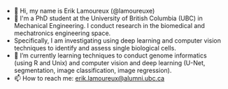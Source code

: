 - 👋 Hi, my name is Erik Lamoureux (@lamoureuxe)
- 👀 I'm a PhD student at the University of British Columbia (UBC) in Mechanical Engineering. I conduct research in the biomedical and mechatronics engineering space.
- Specifically, I am investigating using deep learning and computer vision techniques to identify and assess single biological cells. 
- 🌱 I’m currently learning techniques to conduct genome informatics (using R and Unix) and computer vision and deep learning (U-Net, segmentation, image classification, image regression).
- 📫 How to reach me: erik.lamoureux@alumni.ubc.ca
